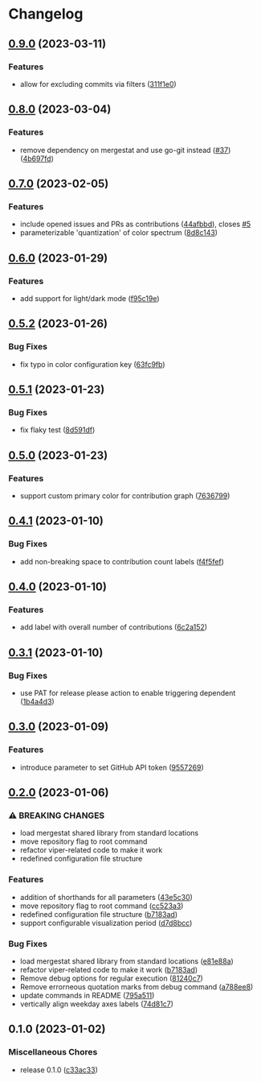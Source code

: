 # Changelog

## [0.9.0](https://github.com/herdstat/herdstat/compare/v0.8.0...v0.9.0) (2023-03-11)


### Features

* allow for excluding commits via filters ([311f1e0](https://github.com/herdstat/herdstat/commit/311f1e0d04e89b2514cd5e241a42643bce497455))

## [0.8.0](https://github.com/herdstat/herdstat/compare/v0.7.0...v0.8.0) (2023-03-04)


### Features

* remove dependency on mergestat and use go-git instead ([#37](https://github.com/herdstat/herdstat/issues/37)) ([4b697fd](https://github.com/herdstat/herdstat/commit/4b697fdbd4fbdad59bb7503101422485c3390a9b))

## [0.7.0](https://github.com/herdstat/herdstat/compare/v0.6.0...v0.7.0) (2023-02-05)


### Features

* include opened issues and PRs as contributions ([44afbbd](https://github.com/herdstat/herdstat/commit/44afbbd8a019613054ab645ff30b9237d0dda109)), closes [#5](https://github.com/herdstat/herdstat/issues/5)
* parameterizable 'quantization' of color spectrum ([8d8c143](https://github.com/herdstat/herdstat/commit/8d8c1433045554756e206c586e78ec32d20d1291))

## [0.6.0](https://github.com/herdstat/herdstat/compare/v0.5.2...v0.6.0) (2023-01-29)


### Features

* add support for light/dark mode ([f95c19e](https://github.com/herdstat/herdstat/commit/f95c19e849724dd158d530d2bfffbb8b90130c80))

## [0.5.2](https://github.com/herdstat/herdstat/compare/v0.5.1...v0.5.2) (2023-01-26)


### Bug Fixes

* fix typo in color configuration key ([63fc9fb](https://github.com/herdstat/herdstat/commit/63fc9fb2c530f1398c6616c9539b53a09f936661))

## [0.5.1](https://github.com/herdstat/herdstat/compare/v0.5.0...v0.5.1) (2023-01-23)


### Bug Fixes

* fix flaky test ([8d591df](https://github.com/herdstat/herdstat/commit/8d591dfe5ef6676d1d5eacee471086eee6137cde))

## [0.5.0](https://github.com/herdstat/herdstat/compare/v0.4.1...v0.5.0) (2023-01-23)


### Features

* support custom primary color for contribution graph ([7636799](https://github.com/herdstat/herdstat/commit/7636799045723f5aee5dbe5e4e8d7eb7af1905c8))

## [0.4.1](https://github.com/herdstat/herdstat/compare/v0.4.0...v0.4.1) (2023-01-10)


### Bug Fixes

* add non-breaking space to contribution count labels ([f4f5fef](https://github.com/herdstat/herdstat/commit/f4f5fefc0082faaed280e9c85cb178e159289903))

## [0.4.0](https://github.com/herdstat/herdstat/compare/v0.3.1...v0.4.0) (2023-01-10)


### Features

* add label with overall number of contributions ([6c2a152](https://github.com/herdstat/herdstat/commit/6c2a152636727f1afa7aee0d0801b58d95916ea0))

## [0.3.1](https://github.com/herdstat/herdstat/compare/v0.3.0...v0.3.1) (2023-01-10)


### Bug Fixes

* use PAT for release please action to enable triggering dependent ([1b4a4d3](https://github.com/herdstat/herdstat/commit/1b4a4d3b252f94f1b534c35e5c3b1c957d5675f2))

## [0.3.0](https://github.com/herdstat/herdstat/compare/v0.2.0...v0.3.0) (2023-01-09)


### Features

* introduce parameter to set GitHub API token ([9557269](https://github.com/herdstat/herdstat/commit/9557269d10eda07efbef353e2f7c68520f761ae7))

## [0.2.0](https://github.com/herdstat/herdstat/compare/v0.1.0...v0.2.0) (2023-01-06)


### ⚠ BREAKING CHANGES

* load mergestat shared library from standard locations
* move repository flag to root command
* refactor viper-related code to make it work
* redefined configuration file structure

### Features

* addition of shorthands for all parameters ([43e5c30](https://github.com/herdstat/herdstat/commit/43e5c30ba5235deaad6cabb8f21b1e71d19acfdb))
* move repository flag to root command ([cc523a3](https://github.com/herdstat/herdstat/commit/cc523a3a0b626b8a778937c115b3ff718de9cda3))
* redefined configuration file structure ([b7183ad](https://github.com/herdstat/herdstat/commit/b7183adcf842232081814cebf8940d54d93e5273))
* support configurable visualization period ([d7d8bcc](https://github.com/herdstat/herdstat/commit/d7d8bcc8d38be1fad5764f79b02d8e2f4526fbb0))


### Bug Fixes

* load mergestat shared library from standard locations ([e81e88a](https://github.com/herdstat/herdstat/commit/e81e88a157db2c1d1b0492175651f791a81677f8))
* refactor viper-related code to make it work ([b7183ad](https://github.com/herdstat/herdstat/commit/b7183adcf842232081814cebf8940d54d93e5273))
* Remove debug options for regular execution ([81240c7](https://github.com/herdstat/herdstat/commit/81240c78d1aeb878bb9aa2ad1d181891d0903339))
* Remove errorneous quotation marks from debug command ([a788ee8](https://github.com/herdstat/herdstat/commit/a788ee818bd25a22a169f75cb56c261ae38bbee8))
* update commands in README ([795a511](https://github.com/herdstat/herdstat/commit/795a51172d079340d013bb0059ab8c8eb368b1a7))
* vertically align weekday axes labels ([74d81c7](https://github.com/herdstat/herdstat/commit/74d81c7f87e10b013e237b64cf8e91bf2cb3a94f))

## 0.1.0 (2023-01-02)


### Miscellaneous Chores

* release 0.1.0 ([c33ac33](https://github.com/herdstat/herdstat/commit/c33ac33d3c12b8f1b6e49fce206f4f2ed5e6078b))
